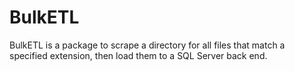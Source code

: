 # BulkETL

BulkETL is a package to scrape a directory for all files that match a specified extension, then load them to a SQL Server back end.
